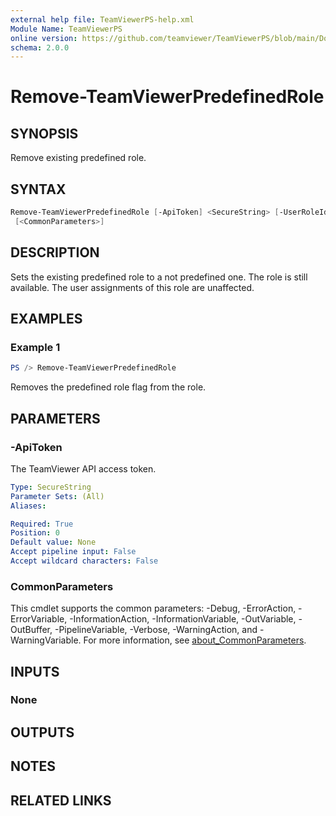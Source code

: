 ```yaml
---
external help file: TeamViewerPS-help.xml
Module Name: TeamViewerPS
online version: https://github.com/teamviewer/TeamViewerPS/blob/main/Docs/Help/Remove-TeamViewerPredefinedRole.md
schema: 2.0.0
---
```


# Remove-TeamViewerPredefinedRole

## SYNOPSIS

Remove existing predefined role.

## SYNTAX

```powershell
Remove-TeamViewerPredefinedRole [-ApiToken] <SecureString> [-UserRoleId] <Object> [-WhatIf] [-Confirm]
 [<CommonParameters>]
```

## DESCRIPTION

Sets the existing predefined role to a not predefined one. The role is still available.
The user assignments of this role are unaffected.

## EXAMPLES

### Example 1

```powershell
PS /> Remove-TeamViewerPredefinedRole 
```

Removes the predefined role flag from the role.

## PARAMETERS

### -ApiToken

The TeamViewer API access token.

```yaml
Type: SecureString
Parameter Sets: (All)
Aliases:

Required: True
Position: 0
Default value: None
Accept pipeline input: False
Accept wildcard characters: False
```

### CommonParameters

This cmdlet supports the common parameters: -Debug, -ErrorAction, -ErrorVariable, -InformationAction, -InformationVariable, -OutVariable, -OutBuffer, -PipelineVariable, -Verbose, -WarningAction, and -WarningVariable. For more information, see [about_CommonParameters](http://go.microsoft.com/fwlink/?LinkID=113216).

## INPUTS

### None

## OUTPUTS

## NOTES

## RELATED LINKS
